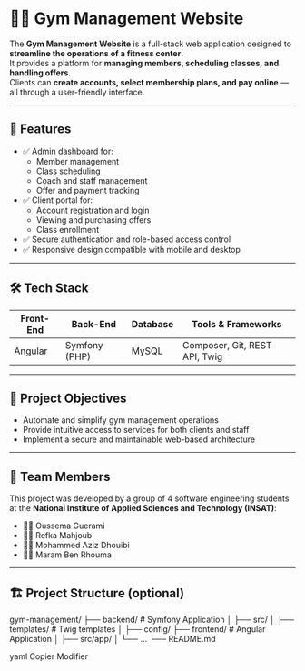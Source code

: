 # 🏋️‍♂️ Gym Management Website

The **Gym Management Website** is a full-stack web application designed to **streamline the operations of a fitness center**.  
It provides a platform for **managing members, scheduling classes, and handling offers**.  
Clients can **create accounts, select membership plans, and pay online** — all through a user-friendly interface.

---

## 🚀 Features

- ✅ Admin dashboard for:
  - Member management
  - Class scheduling
  - Coach and staff management
  - Offer and payment tracking
- ✅ Client portal for:
  - Account registration and login
  - Viewing and purchasing offers
  - Class enrollment
- ✅ Secure authentication and role-based access control
- ✅ Responsive design compatible with mobile and desktop

---

## 🛠️ Tech Stack

| Front-End | Back-End  | Database | Tools & Frameworks |
|-----------|-----------|----------|---------------------|
| Angular   | Symfony (PHP) | MySQL    | Composer, Git, REST API, Twig |

---

## 🎯 Project Objectives

- Automate and simplify gym management operations
- Provide intuitive access to services for both clients and staff
- Implement a secure and maintainable web-based architecture

---

## 👥 Team Members

This project was developed by a group of 4 software engineering students at the **National Institute of Applied Sciences and Technology (INSAT)**:

- 👨‍💻 Oussema Guerami  
- 👩‍💻 Refka Mahjoub  
- 👨‍💻 Mohammed Aziz Dhouibi  
- 👩‍💻 Maram Ben Rhouma  

---

## 🏗️ Project Structure (optional)

gym-management/
├── backend/ # Symfony Application
│ ├── src/
│ ├── templates/ # Twig templates
│ ├── config/
├── frontend/ # Angular Application
│ ├── src/app/
│ └── ...
└── README.md

yaml
Copier
Modifier

